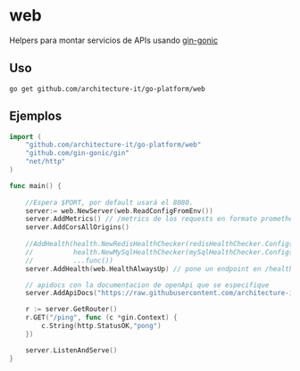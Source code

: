 # web
Helpers para montar servicios de APIs usando [gin-gonic](https://github.com/gin-gonic/gin)

## Uso

``` go get github.com/architecture-it/go-platform/web ``` 

## Ejemplos

```go
import (
    "github.com/architecture-it/go-platform/web"
    "github.com/gin-gonic/gin"
    "net/http"
)

func main() {
    
    //Espera $PORT, por default usará el 8080.
    server:= web.NewServer(web.ReadConfigFromEnv()) 
    server.AddMetrics() // /metrics de los requests en formato prometheus 
    server.AddCorsAllOrigins()
    
    //AddHealth(health.NewRedisHealthChecker(redisHealthChecker.Config{}),
    //			health.NewMySqlHealthChecker(mySqlHealthChecker.Config{}),
    //			...func())
    server.AddHealth(web.HealthAlwaysUp) // pone un endpoint en /health

    // apidocs con la documentacion de openApi que se especifique
    server.AddApiDocs("https://raw.githubusercontent.com/architecture-it/proyecto/openapi.yaml")

    r := server.GetRouter()
    r.GET("/ping", func (c *gin.Context) {
        c.String(http.StatusOK,"pong")
    })

    server.ListenAndServe()
}
``` 

